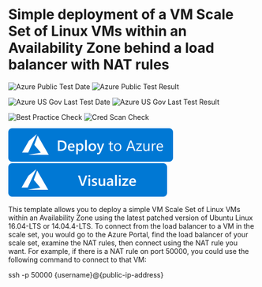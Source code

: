 # Simple deployment of a VM Scale Set of Linux VMs within an Availability Zone behind a load balancer with NAT rules

![Azure Public Test Date](https://azurequickstartsservice.blob.core.windows.net/badges/201-vmss-linux-nat-zones/PublicLastTestDate.svg)
![Azure Public Test Result](https://azurequickstartsservice.blob.core.windows.net/badges/201-vmss-linux-nat-zones/PublicDeployment.svg)

![Azure US Gov Last Test Date](https://azurequickstartsservice.blob.core.windows.net/badges/201-vmss-linux-nat-zones/FairfaxLastTestDate.svg)
![Azure US Gov Last Test Result](https://azurequickstartsservice.blob.core.windows.net/badges/201-vmss-linux-nat-zones/FairfaxDeployment.svg)

![Best Practice Check](https://azurequickstartsservice.blob.core.windows.net/badges/201-vmss-linux-nat-zones/BestPracticeResult.svg)
![Cred Scan Check](https://azurequickstartsservice.blob.core.windows.net/badges/201-vmss-linux-nat-zones/CredScanResult.svg)

[![Deploy To Azure](https://raw.githubusercontent.com/Azure/azure-quickstart-templates/master/1-CONTRIBUTION-GUIDE/images/deploytoazure.svg?sanitize=true)]("https://portal.azure.com/#create/Microsoft.Template/uri/https%3A%2F%2Fraw.githubusercontent.com%2FAzure%2Fazure-quickstart-templates%2Fmaster%2F201-vmss-linux-nat-zones%2Fazuredeploy.json")  [![Visualize](https://raw.githubusercontent.com/Azure/azure-quickstart-templates/master/1-CONTRIBUTION-GUIDE/images/visualizebutton.svg?sanitize=true)]("http://armviz.io/#/?load=https%3A%2F%2Fraw.githubusercontent.com%2FAzure%2Fazure-quickstart-templates%2Fmaster%2F201-vmss-linux-nat-zones%2Fazuredeploy.json")

This template allows you to deploy a simple VM Scale Set of Linux VMs within an Availability Zone using the latest patched version of Ubuntu Linux 16.04-LTS or 14.04.4-LTS. To connect from the load balancer to a VM in the scale set, you would go to the Azure Portal, find the load balancer of your scale set, examine the NAT rules, then connect using the NAT rule you want. For example, if there is a NAT rule on port 50000, you could use the following command to connect to that VM:

ssh -p 50000 {username}@{public-ip-address}



